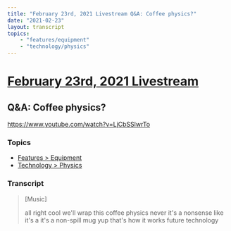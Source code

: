 ```yaml
---
title: "February 23rd, 2021 Livestream Q&A: Coffee physics?"
date: "2021-02-23"
layout: transcript
topics:
    - "features/equipment"
    - "technology/physics"
---
```

# [February 23rd, 2021 Livestream](../2021-02-23.md)
## Q&A: Coffee physics?
https://www.youtube.com/watch?v=LjCbSSlwrTo

### Topics
* [Features > Equipment](../topics/features/equipment.md)
* [Technology > Physics](../topics/technology/physics.md)

### Transcript

> [Music]
>
> all right cool we'll wrap this coffee physics never it's a nonsense like it's a it's a non-spill mug yup that's how it works future technology
